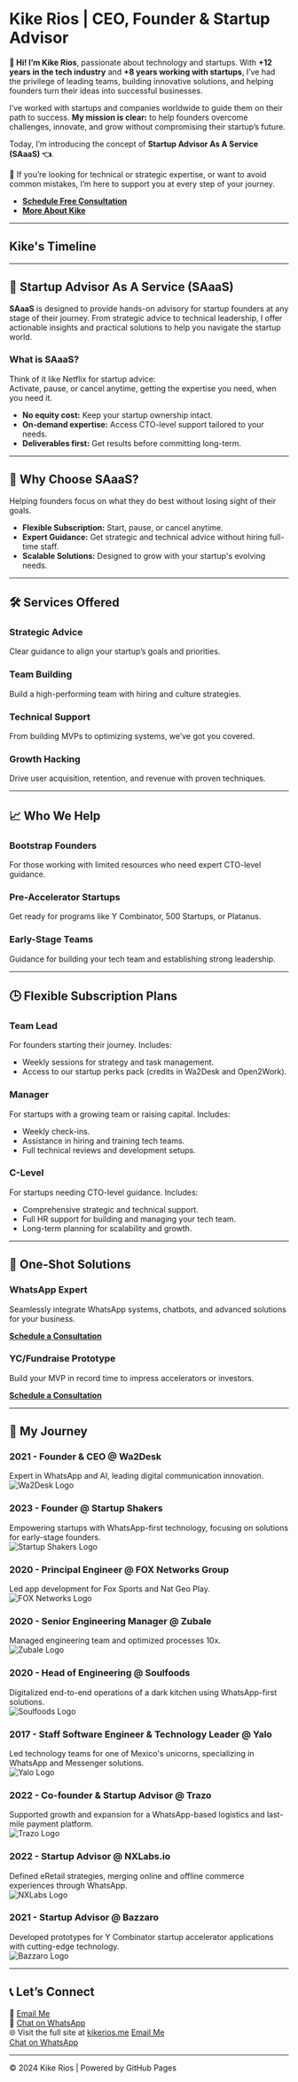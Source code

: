 <head>
    <link rel="stylesheet" type="text/css" href="assets/css/style.css">
</head>

# Kike Rios | CEO, Founder & Startup Advisor

**👋 Hi! I’m Kike Rios**, passionate about technology and startups. With **+12 years in the tech industry** and **+8 years working with startups**, I’ve had the privilege of leading teams, building innovative solutions, and helping founders turn their ideas into successful businesses.

I’ve worked with startups and companies worldwide to guide them on their path to success. **My mission is clear:** to help founders overcome challenges, innovate, and grow without compromising their startup’s future.

Today, I’m introducing the concept of **Startup Advisor As A Service (SAaaS) 👈**.

🎯 If you’re looking for technical or strategic expertise, or want to avoid common mistakes, I’m here to support you at every step of your journey.

- [**Schedule Free Consultation**](https://calendar.app.google/T4PJcjiQ2MJHisFA8)
- [**More About Kike**](https://linkedin.com/in/kikerios)

---

## Kike's Timeline

---

## 🚀 Startup Advisor As A Service (SAaaS)

**SAaaS** is designed to provide hands-on advisory for startup founders at any stage of their journey. From strategic advice to technical leadership, I offer actionable insights and practical solutions to help you navigate the startup world.

### What is SAaaS?

Think of it like Netflix for startup advice:  
Activate, pause, or cancel anytime, getting the expertise you need, when you need it.

- **No equity cost:** Keep your startup ownership intact.
- **On-demand expertise:** Access CTO-level support tailored to your needs.
- **Deliverables first:** Get results before committing long-term.

---

## 🌟 Why Choose SAaaS?

Helping founders focus on what they do best without losing sight of their goals.

- **Flexible Subscription:** Start, pause, or cancel anytime.
- **Expert Guidance:** Get strategic and technical advice without hiring full-time staff.
- **Scalable Solutions:** Designed to grow with your startup's evolving needs.

---

## 🛠 Services Offered

### Strategic Advice

Clear guidance to align your startup’s goals and priorities.

### Team Building

Build a high-performing team with hiring and culture strategies.

### Technical Support

From building MVPs to optimizing systems, we’ve got you covered.

### Growth Hacking

Drive user acquisition, retention, and revenue with proven techniques.

---

## 📈 Who We Help

### Bootstrap Founders

For those working with limited resources who need expert CTO-level guidance.

### Pre-Accelerator Startups

Get ready for programs like Y Combinator, 500 Startups, or Platanus.

### Early-Stage Teams

Guidance for building your tech team and establishing strong leadership.

---

## 🕒 Flexible Subscription Plans

### Team Lead

For founders starting their journey. Includes:

- Weekly sessions for strategy and task management.
- Access to our startup perks pack (credits in Wa2Desk and Open2Work).

### Manager

For startups with a growing team or raising capital. Includes:

- Weekly check-ins.
- Assistance in hiring and training tech teams.
- Full technical reviews and development setups.

### C-Level

For startups needing CTO-level guidance. Includes:

- Comprehensive strategic and technical support.
- Full HR support for building and managing your tech team.
- Long-term planning for scalability and growth.

---

## 🎯 One-Shot Solutions

### WhatsApp Expert

Seamlessly integrate WhatsApp systems, chatbots, and advanced solutions for your business.

[**Schedule a Consultation**](#)

### YC/Fundraise Prototype

Build your MVP in record time to impress accelerators or investors.

[**Schedule a Consultation**](#)

---

## 🧭 My Journey

### 2021 - Founder & CEO @ Wa2Desk

Expert in WhatsApp and AI, leading digital communication innovation.  
![Wa2Desk Logo](https://kikerios.me/assets/images/wa2desk-logo.png)

### 2023 - Founder @ Startup Shakers

Empowering startups with WhatsApp-first technology, focusing on solutions for early-stage founders.  
![Startup Shakers Logo](https://kikerios.me/assets/images/startup-shakers-logo.png)

### 2020 - Principal Engineer @ FOX Networks Group

Led app development for Fox Sports and Nat Geo Play.  
![FOX Networks Logo](https://kikerios.me/assets/images/fox-networks-logo.png)

### 2020 - Senior Engineering Manager @ Zubale

Managed engineering team and optimized processes 10x.  
![Zubale Logo](https://kikerios.me/assets/images/zubale-logo.png)

### 2020 - Head of Engineering @ Soulfoods

Digitalized end-to-end operations of a dark kitchen using WhatsApp-first solutions.  
![Soulfoods Logo](https://kikerios.me/assets/images/soulfoods-logo.png)

### 2017 - Staff Software Engineer & Technology Leader @ Yalo

Led technology teams for one of Mexico's unicorns, specializing in WhatsApp and Messenger solutions.  
![Yalo Logo](https://kikerios.me/assets/images/yalo-logo.png)

### 2022 - Co-founder & Startup Advisor @ Trazo

Supported growth and expansion for a WhatsApp-based logistics and last-mile payment platform.  
![Trazo Logo](https://kikerios.me/assets/images/trazo-logo.png)

### 2022 - Startup Advisor @ NXLabs.io

Defined eRetail strategies, merging online and offline commerce experiences through WhatsApp.  
![NXLabs Logo](https://kikerios.me/assets/images/nxlabs-logo.png)

### 2021 - Startup Advisor @ Bazzaro

Developed prototypes for Y Combinator startup accelerator applications with cutting-edge technology.  
![Bazzaro Logo](https://kikerios.me/assets/images/bazzaro-logo.png)

---

## 📞 Let’s Connect

📧 [Email Me](mailto:kike@saasadvisor.com)  
💬 [Chat on WhatsApp](https://wa.link/kikerios)  
🌐 Visit the full site at [kikerios.me](https://kikerios.me)
<a href="mailto:kike@saasadvisor.com" class="button">Email Me</a>  
<a href="https://wa.link/kikerios" class="button">Chat on WhatsApp</a>

---

© 2024 Kike Rios | Powered by GitHub Pages
